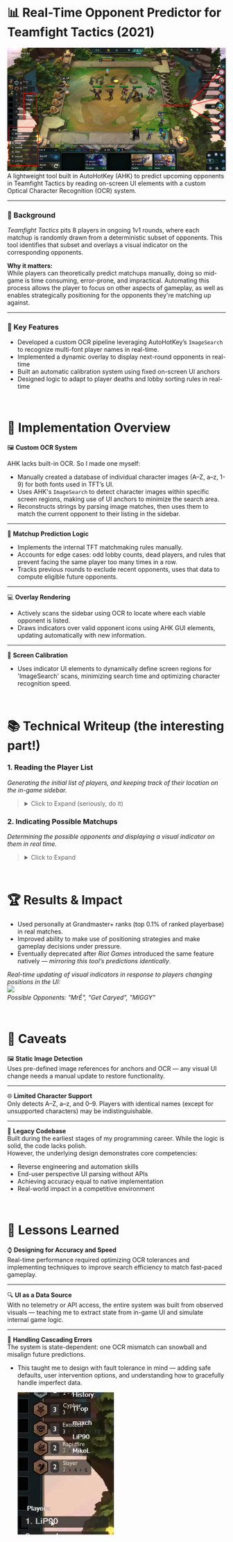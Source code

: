 # 📊 Real-Time Opponent Predictor for Teamfight Tactics (2021)
![](writeup-assets/ScriptOverlay.png)
A lightweight tool built in AutoHotKey (AHK) to predict upcoming opponents in Teamfight Tactics by reading on-screen UI elements with a custom Optical Character Recognition (OCR) system.

---

### 🔧 Background
*Teamfight Tactics* pits 8 players in ongoing 1v1 rounds, where each matchup is randomly drawn from a deterministic subset of opponents. This tool identifies that subset and overlays a visual indicator on the corresponding opponents.

**Why it matters:**  
While players can theoretically predict matchups manually, doing so mid-game is time consuming, error-prone, and impractical. Automating this process allows the player to focus on other aspects of gameplay, as well as enables strategically positioning for the opponents they're matching up against.

---
 
### 🎯 Key Features  
- Developed a custom OCR pipeline leveraging AutoHotKey’s `ImageSearch` to recognize multi-font player names in real-time.
- Implemented a dynamic overlay to display next-round opponents in real-time  
- Built an automatic calibration system using fixed on-screen UI anchors  
- Designed logic to adapt to player deaths and lobby sorting rules in real-time

&nbsp;
# 🧠 Implementation Overview
🖼️ **Custom OCR System**

AHK lacks built-in OCR. So I made one myself:
- Manually created a database of individual character images (A–Z, a–z, 1-9) for both fonts used in TFT’s UI.
- Uses AHK's `ImageSearch` to detect character images within specific screen regions, making use of UI anchors to minimize the search area. 
- Reconstructs strings by parsing image matches, then uses them to match the current opponent to their listing in the sidebar.
---

🎯 **Matchup Prediction Logic**
- Implements the internal TFT matchmaking rules manually.
- Accounts for edge cases: odd lobby counts, dead players, and rules that prevent facing the same player too many times in a row.
- Tracks previous rounds to exclude recent opponents, uses that data to compute eligible future opponents.
---

💻 **Overlay Rendering**
- Actively scans the sidebar using OCR to locate where each viable opponent is listed.
- Draws indicators over valid opponent icons using AHK GUI elements, updating automatically with new information.
---

📌 **Screen Calibration**
- Uses indicator UI elements to dynamically define screen regions for 'ImageSearch' scans, minimizing search time and optimizing character recognition speed.

&nbsp;
# 📚 Technical Writeup (the interesting part!)

### 1. Reading the Player List

*Generating the initial list of players, and keeping track of their location on the in-game sidebar.*
> <details>
> <summary>Click to Expand (seriously, do it)</summary>
>
> ## Step 1: Locating Anchor Image  
> Search the right-edge of the screen for the following image:  
> ![](writeup-assets/PlayerTagAnchor.png) 
>
> This will be known as the "anchor", as it gives us an exact, consistent location relative to a player's name (in this case, the top-most one).  
> ![](writeup-assets/PlayerTagAnchorExplanation.png)
>
> ## Step 2: Letter Matching  
> Using the location where the anchor image was found, a small search area is created where the `ImageSearch` will search within. 
> *This approach significant reduces the time required for search attempts by minimizing the search area.*
>
> Within the search area, run `ImageSearch` on all pre-defined character images of the character set. (`a-z`, `A-Z`, `0-9`)  
> After a character is found (or none are), the search area shifts left — more on success, as the found character occupies the region.
> 
> *Red visual indicates approximate search area.*  
> ![](writeup-assets/ocr1.png) Read: `r`  
> ![](writeup-assets/ocr2.png) Read: `re`  
> ![](writeup-assets/ocr3.png) Read: `reh`
>
> Matched letters are stored in order, only keeping the most recent `5` letters.  
> ![](writeup-assets/ocr4.png) Read: `nomeD`
> 
> ## Step 3: Finalization and Reinitializing  
> When no letter is found repeatedly, the program terminates the loop, and reverses the string.  
> ![](writeup-assets/ocr5.png) Terminate, Read: `nomeD` --> `Demon`  
> This is now the common name attributed to this player.
>
> We now need to search for the next anchor image, corresponding to the next player in the sidebar.  
> The search area will be the right edge of the screen (as before), but now only starting below where the last anchor was found.  
> ![](writeup-assets/AnchorSearchArea.png)
>
> Next: Repeat from Step 2, until all players in the lobby have been accounted for.
>
> ## Final Result
> Certain letters are ignored, as they are difficult to accurately detect and differentiate, for example `I/1/l`. 
>
> Duplicate letters are also discarded, in order to simplify the shifting of the search area.  
> *Otherwise, thin characters such as `t` or `I` may be detected and recorded twice.*
>
> The same rules are applied to the OCR process used to detect the current opponent to keep consistency.  
> ![](writeup-assets/PlayersSidebarList.png) ![](writeup-assets/InternalPlayerList.png)  
> `Demon` *becomes* `Demob` *because of the prior occurence of* `n` *in* `Demon banisher`.
> </details>

### 2. Indicating Possible Matchups
*Determining the possible opponents and displaying a visual indicator on them in real time.*
> <details>
> <summary>Click to Expand</summary>
>
> ## Step 1: Update Dead Players
> 
> As part of the process of reading names in [Section 1](#1-reading-the-player-list), the program checks whether each player is still alive.
>
> This is determined by checking if their health is not `0`, which is indicated by a failure of `ImageSearch` in matching of the following image right of the anchor:  
> ![](writeup-assets/DeadPlayerIndicator.png)
>
> Conversely, the corresponding player is marked as dead and excluded from future matchup predictions if the image is found.
> 
> ## Step 2: Update Match History
>
> Using the same OCR process that reads player names, the tool also detects which opponent the player is currently fighting.
> 
> The anchor image used in this case is the following: 
> *(For more information about the anchor, refer to [Section 1](#1-reading-the-player-list))*  
> ![](writeup-assets/CurrentOpponentAnchor.png)
>
> No need for reversal in this case, as the anchor is left of the name — the letters are detected left to right.  
> ![](writeup-assets/CurrentOpponentExample.png)  
> *The font for this text is different from the sidebar, and is the main motivation behind implementing OCR. If this were not the case, a well-positioned snapshot of each player name in the sidebar on initialization, followed with image matching such snapshots in this location would suffice in matching the current opponent to their location on the sidebar.*
>
> These names are then recorded in a list of recently faced opponents.  
>![](writeup-assets/OpponentHistory.png) 
> 
> ## Step 3: Calculate Possible Matchups
>
> The game enforces a rule: you cannot face any of your last `(4 - # of dead players)` opponents.
> - With all 8 players alive, you cannot face the 4 opponents you have most recently fought.
> - After a player has died, you cannot face the last 3 that you have most recently fought. 
>
> Using the list of remaining players (Step 1), and constantly-updated match history (Step 2), these rules are used to compute which players are valid opponents in the next round.
>
> Visual indicators are overlayed on eligible opponents while reading names from the sidebar — which is done constantly in order to account for player positions in the sidebar changing over the course of a game. 
>
> The result is a reliable visual overlay perpetually indicating possible opponents for the next round.  
> ![](writeup-assets/PlayerListIncludeDead.png)
> </details>

&nbsp;
# 🏆 Results & Impact

- Used personally at Grandmaster+ ranks (top 0.1% of ranked playerbase) in real matches.
- Improved ability to make use of positioning strategies and make gameplay decisions under pressure.
- Eventually deprecated after *Riot Games* introduced the same feature natively — *mirroring this tool’s predictions identically*.

*Real-time updating of visual indicators in response to players changing positions in the UI:*  
![](writeup-assets/LiveTracking.gif)  
*Possible Opponents: "MrÉ", "Get Caryed", "MIGGY"*

&nbsp;
# 🧹 Caveats
🖼 **Static Image Detection**  
Uses pre-defined image references for anchors and OCR — any visual UI change needs a manual update to restore functionality.

---

🌐 **Limited Character Support**  
Only detects A–Z, a–z, and 0–9. Players with identical names (except for unsupported characters) may be indistinguishable.

---

🐣 **Legacy Codebase**  
Built during the earliest stages of my programming career. While the logic is solid, the code lacks polish.  
However, the underlying design demonstrates core competencies:
  - Reverse engineering and automation skills
  - End-user perspective UI parsing without APIs
  - Achieving accuracy equal to native implementation
  - Real-world impact in a competitive environment

&nbsp;
# 🧠 Lessons Learned
⌚ **Designing for Accuracy and Speed**  
Real-time performance required optimizing OCR tolerances and implementing techniques to improve search efficiency to match fast-paced gameplay.

---

🔍 **UI as a Data Source**  
With no telemetry or API access, the entire system was built from observed visuals — teaching me to extract state from in-game UI and simulate internal game logic.

---

🧨 **Handling Cascading Errors**  
The system is state-dependent: one OCR mismatch can snowball and misalign future predictions.  
- This taught me to design with fault tolerance in mind — adding safe defaults, user intervention options, and understanding how to gracefully handle imperfect data.

   ![](writeup-assets/UserIntervention.gif)

